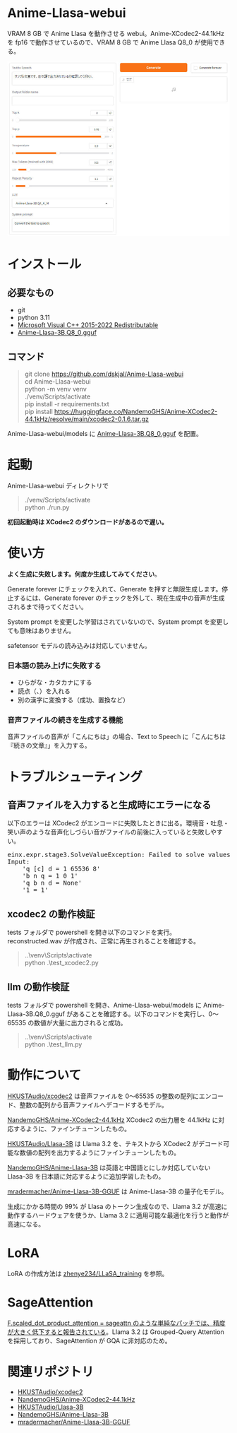 # Anime-Llasa-webui
VRAM 8 GB で Anime Llasa を動作させる webui。Anime-XCodec2-44.1kHz を fp16 で動作させているので、VRAM 8 GB で Anime Llasa Q8_0 が使用できる。

![](https://github.com/dskjal/Anime-Llasa-webui/blob/main/images/ui.jpg)

# インストール

## 必要なもの
- git
- python 3.11
- [Microsoft Visual C++ 2015-2022 Redistributable](https://learn.microsoft.com/ja-jp/cpp/windows/latest-supported-vc-redist?view=msvc-170)
- [Anime-Llasa-3B.Q8_0.gguf](https://huggingface.co/mradermacher/Anime-Llasa-3B-GGUF/blob/main/Anime-Llasa-3B.Q8_0.gguf)

## コマンド
> git clone https://github.com/dskjal/Anime-Llasa-webui  
> cd Anime-Llasa-webui  
> python -m venv venv  
> ./venv/Scripts/activate  
> pip install -r requirements.txt  
> pip install https://huggingface.co/NandemoGHS/Anime-XCodec2-44.1kHz/resolve/main/xcodec2-0.1.6.tar.gz


Anime-Llasa-webui/models に [Anime-Llasa-3B.Q8_0.gguf](https://huggingface.co/mradermacher/Anime-Llasa-3B-GGUF/blob/main/Anime-Llasa-3B.Q8_0.gguf) を配置。

# 起動
Anime-Llasa-webui ディレクトリで
> ./venv/Scripts/activate  
> python ./run.py

**初回起動時は XCodec2 のダウンロードがあるので遅い。**

# 使い方

**よく生成に失敗します。何度か生成してみてください**。

Generate forever にチェックを入れて、Generate を押すと無限生成します。停止するには、Generate forever のチェックを外して、現在生成中の音声が生成されるまで待ってください。

System prompt を変更した学習はされていないので、System prompt を変更しても意味はありません。

safetensor モデルの読み込みは対応していません。

### 日本語の読み上げに失敗する
- ひらがな・カタカナにする
- 読点（、）を入れる
- 別の漢字に変換する（成功、置換など）

### 音声ファイルの続きを生成する機能

音声ファイルの音声が「こんにちは」の場合、Text to Speech に「こんにちは『続きの文章』」を入力する。

# トラブルシューティング
## 音声ファイルを入力すると生成時にエラーになる
以下のエラーは XCodec2 がエンコードに失敗したときに出る。環境音・吐息・笑い声のような音声化しづらい音がファイルの前後に入っていると失敗しやすい。

<pre>
einx.expr.stage3.SolveValueException: Failed to solve values of expressions. Axis 'n' has value 0 <= 0
Input:
    'q [c] d = 1 65536 8'
    'b n q = 1 0 1'
    'q b n d = None'
    '1 = 1'
</pre>

## xcodec2 の動作検証
tests フォルダで powershell を開き以下のコマンドを実行。reconstructed.wav が作成され、正常に再生されることを確認する。

> ..\venv\Scripts\activate  
> python .\test_xcodec2.py


## llm の動作検証
tests フォルダで powershell を開き、Anime-Llasa-webui/models に Anime-Llasa-3B.Q8_0.gguf があることを確認する。以下のコマンドを実行し、0～65535 の数値が大量に出力されると成功。

> ..\venv\Scripts\activate  
> python .\test_llm.py

# 動作について

[HKUSTAudio/xcodec2](https://huggingface.co/HKUSTAudio/xcodec2) は音声ファイルを 0～65535 の整数の配列にエンコード、整数の配列から音声ファイルへデコードするモデル。

[NandemoGHS/Anime-XCodec2-44.1kHz](https://huggingface.co/NandemoGHS/Anime-XCodec2-44.1kHz) XCodec2 の出力層を 44.1kHz に対応するように、ファインチューンしたもの。

[HKUSTAudio/Llasa-3B](https://huggingface.co/HKUSTAudio/Llasa-3B) は Llama 3.2 を、テキストから XCodec2 がデコード可能な数値の配列を出力するようにファインチューンしたもの。

[NandemoGHS/Anime-Llasa-3B](https://huggingface.co/NandemoGHS/Anime-Llasa-3B) は英語と中国語とにしか対応していない Llasa-3B を日本語に対応するように追加学習したもの。

[mradermacher/Anime-Llasa-3B-GGUF](https://huggingface.co/mradermacher/Anime-Llasa-3B-GGUF) は Anime-Llasa-3B の量子化モデル。

生成にかかる時間の 99% が Llasa のトークン生成なので、Llama 3.2 が高速に動作するハードウェアを使うか、Llama 3.2 に適用可能な最適化を行うと動作が高速になる。

# LoRA

LoRA の作成方法は [zhenye234/LLaSA_training](https://github.com/zhenye234/LLaSA_training/tree/main) を参照。

# SageAttention

[F.scaled_dot_product_attention = sageattn のような単純なパッチでは、精度が大きく低下すると報告されている](https://github.com/thu-ml/SageAttention/issues/55)。Llama 3.2 は Grouped-Query Attention を採用しており、SageAttention が GQA に非対応のため。

# 関連リポジトリ
- [HKUSTAudio/xcodec2](https://huggingface.co/HKUSTAudio/xcodec2)
- [NandemoGHS/Anime-XCodec2-44.1kHz](https://huggingface.co/NandemoGHS/Anime-XCodec2-44.1kHz)
- [HKUSTAudio/Llasa-3B](https://huggingface.co/HKUSTAudio/Llasa-3B)
- [NandemoGHS/Anime-Llasa-3B](https://huggingface.co/NandemoGHS/Anime-Llasa-3B)
- [mradermacher/Anime-Llasa-3B-GGUF](https://huggingface.co/mradermacher/Anime-Llasa-3B-GGUF)

